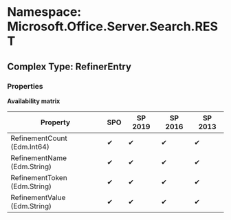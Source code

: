 # Namespace: Microsoft.Office.Server.Search.REST

## Complex Type: RefinerEntry

### Properties

**Availability matrix**

Property | SPO | SP 2019 | SP 2016 | SP 2013
----------|-----|---------|---------|--------
RefinementCount (Edm.Int64) | ✔ | ✔ | ✔ | ✔
RefinementName (Edm.String) | ✔ | ✔ | ✔ | ✔
RefinementToken (Edm.String) | ✔ | ✔ | ✔ | ✔
RefinementValue (Edm.String) | ✔ | ✔ | ✔ | ✔
